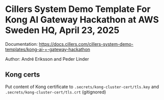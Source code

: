 # Cillers System Demo Template For Kong AI Gateway Hackathon at AWS Sweden HQ, April 23, 2025

Documentation: <https://docs.cillers.com/cillers-system-demo-templates/kong-ai-+-gateway-hackathon>

Author: André Eriksson and Peder Linder

## Kong certs

Put content of Kong certificate to `.secrets/kong-cluster-cert/tls.key` and `.secrets/kong-cluster-cert/tls.crt` (gitignored)
